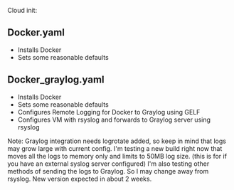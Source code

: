 Cloud init:

## Docker.yaml
- Installs Docker
- Sets some reasonable defaults
  
## Docker_graylog.yaml

- Installs Docker
- Sets some reasonable defaults
- Configures Remote Logging for Docker to Graylog using GELF
- Configures VM with rsyslog and forwards to Graylog server using rsyslog


Note:
Graylog integration needs logrotate added, so keep in mind that logs may grow large with current config.
I'm testing a new build right now that moves all the logs to memory only and limits to 50MB log size.  (this is for if you have an external syslog server configured)
I'm also testing other methods of sending the logs to Graylog.  So I may change away from rsyslog.
New version expected in about 2 weeks.

